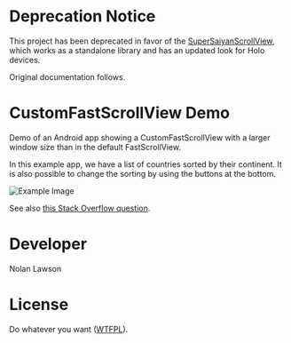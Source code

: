 Deprecation Notice
==========

This project has been deprecated in favor of the [SuperSaiyanScrollView](https://github.com/nolanlawson/SuperSaiyanScrollView/), which works as a standalone library and has an updated look for Holo devices.

Original documentation follows.

CustomFastScrollView Demo
=========================

Demo of an Android app showing a CustomFastScrollView with a larger window size than in the default FastScrollView.

In this example app, we have a list of countries sorted by their continent.  It is also possible to change the sorting by using the buttons at the bottom.

![Example Image][1]

See also [this Stack Overflow question][2].

Developer
=========

Nolan Lawson

License
=========

Do whatever you want ([WTFPL][3]).

[1]: https://raw.github.com/nolanlawson/CustomFastScrollViewDemo/master/example.png
[2]: http://stackoverflow.com/questions/3225092/fast-scroll-display-problem-with-listadapter-and-sectionindexer
[3]: http://sam.zoy.org/wtfpl/
